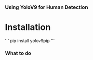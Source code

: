 ### Using YoloV9 for Human Detection

# Installation

'''
pip install yolov9pip
'''

### What to do
